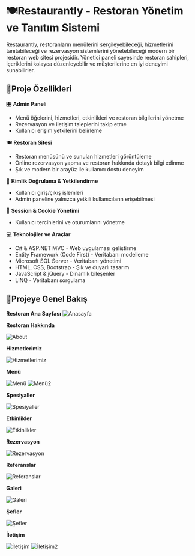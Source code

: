 # 🍽️Restaurantly - Restoran Yönetim ve Tanıtım Sistemi

Restaurantly, restoranların menülerini sergileyebileceği, hizmetlerini tanıtabileceği ve rezervasyon sistemlerini yönetebileceği modern bir restoran web sitesi projesidir. Yönetici paneli sayesinde restoran sahipleri, içeriklerini kolayca düzenleyebilir ve müşterilerine en iyi deneyimi sunabilirler.

## 🚀Proje Özellikleri
🎛️ **Admin Paneli**

- Menü öğelerini, hizmetleri, etkinlikleri ve restoran bilgilerini yönetme
- Rezervasyon ve iletişim taleplerini takip etme
- Kullanıcı erişim yetkilerini belirleme

🍽️ **Restoran Sitesi**
- Restoran menüsünü ve sunulan hizmetleri görüntüleme
- Online rezervasyon yapma ve restoran hakkında detaylı bilgi edinme
- Şık ve modern bir arayüz ile kullanıcı dostu deneyim

🔐 **Kimlik Doğrulama & Yetkilendirme**
- Kullanıcı giriş/çıkış işlemleri
- Admin paneline yalnızca yetkili kullanıcıların erişebilmesi

🍪 **Session & Cookie Yönetimi**
- Kullanıcı tercihlerini ve oturumlarını yönetme

💻 **Teknolojiler ve Araçlar**
- C# & ASP.NET MVC - Web uygulaması geliştirme
- Entity Framework (Code First) - Veritabanı modelleme
- Microsoft SQL Server - Veritabanı yönetimi
- HTML, CSS, Bootstrap - Şık ve duyarlı tasarım
- JavaScript & jQuery - Dinamik bileşenler
- LINQ - Veritabanı sorgulama

## 📸Projeye Genel Bakış

**Restoran Ana Sayfası**
![Anasayfa](https://github.com/user-attachments/assets/a9a2982d-6c4c-450a-9b90-6fd279c1e766)

**Restoran Hakkında**

![About](https://github.com/user-attachments/assets/70b8524b-2c12-4f04-a610-ba96fb6aeab2)

**Hizmetlerimiz**

![Hizmetlerimiz](https://github.com/user-attachments/assets/7b3d1c71-141c-49c8-9267-5d2a1e809a32)

**Menü**

![Menü](https://github.com/user-attachments/assets/fb9f32fb-627e-498e-baf8-5c8a7166064a)
![Menü2](https://github.com/user-attachments/assets/2fe07607-a207-4e10-b618-c89ff6f222c2)

**Spesiyaller**

![Spesiyaller](https://github.com/user-attachments/assets/07a51600-2cda-4d46-b6e5-38d8ea4d76c6)

**Etkinlikler**

![Etkinlikler](https://github.com/user-attachments/assets/54b7372b-953d-431e-8c2b-502d162da00e)

**Rezervasyon**

![Rezervasyon](https://github.com/user-attachments/assets/abde328f-ff70-426f-94cd-fc1523a17c50)

**Referanslar**

![Referanslar](https://github.com/user-attachments/assets/c221f68e-3d36-40b0-98e7-2d7f2a3a3dfa)

**Galeri**

![Galeri](https://github.com/user-attachments/assets/db2bd2a0-fdd6-4f59-8db7-c1be2ff33082)

**Şefler**

![Şefler](https://github.com/user-attachments/assets/9dafe59a-32db-4591-b2ad-391c545426b5)

**İletişim**

![İletişim](https://github.com/user-attachments/assets/8c280e72-e525-4b04-a83a-b8c6c2b7e943)
![İletişim2](https://github.com/user-attachments/assets/d6ad756c-2680-479a-bfa1-cd03002d8300)








